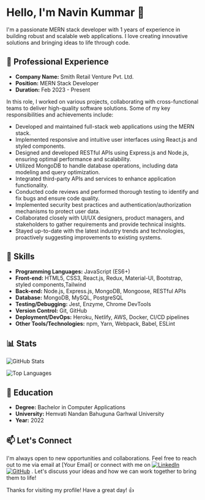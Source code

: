 # Hello, I'm Navin Kummar 👋

I'm a passionate MERN stack developer with 1 years of experience in building robust and scalable web applications. I love creating innovative solutions and bringing ideas to life through code.
## 💼 Professional Experience

- **Company Name:** Smith Retail Venture Pvt. Ltd.
- **Position:** MERN Stack Developer
- **Duration:** Feb 2023 - Present

In this role, I worked on various projects, collaborating with cross-functional teams to deliver high-quality software solutions. Some of my key responsibilities and achievements include:

- Developed and maintained full-stack web applications using the MERN stack.
- Implemented responsive and intuitive user interfaces using React.js and styled components.
- Designed and developed RESTful APIs using Express.js and Node.js, ensuring optimal performance and scalability.
- Utilized MongoDB to handle database operations, including data modeling and query optimization.
- Integrated third-party APIs and services to enhance application functionality.
- Conducted code reviews and performed thorough testing to identify and fix bugs and ensure code quality.
- Implemented security best practices and authentication/authorization mechanisms to protect user data.
- Collaborated closely with UI/UX designers, product managers, and stakeholders to gather requirements and provide technical insights.
- Stayed up-to-date with the latest industry trends and technologies, proactively suggesting improvements to existing systems.

## 🚀 Skills

- **Programming Languages:** JavaScript (ES6+)
- **Front-end:** HTML5, CSS3, React.js, Redux, Material-UI, Bootstrap, styled components,Tailwind 
- **Back-end:** Node.js, Express.js, MongoDB, Mongoose, RESTful APIs
- **Database:** MongoDB, MySQL, PostgreSQL
- **Testing/Debugging:** Jest, Enzyme, Chrome DevTools
- **Version Control:** Git, GitHub
- **Deployment/DevOps:** Heroku, Netlify, AWS, Docker, CI/CD pipelines
- **Other Tools/Technologies:** npm, Yarn, Webpack, Babel, ESLint

## 📊 Stats

![GitHub Stats](https://github-readme-stats.vercel.app/api?username=neo062&show_icons=true&theme=radical)

![Top Languages](https://github-readme-stats.vercel.app/api/top-langs/?username=neo062&layout=compact&theme=radical)

## 🌱 Education

- **Degree:** Bachelor in Computer Applications 
- **University:** Hemvati Nandan Bahuguna Garhwal University 
- **Year:** 2022

## 📫 Let's Connect

I'm always open to new opportunities and collaborations. Feel free to reach out to me via email at [Your Email] or connect with me on [![LinkedIn](https://img.shields.io/badge/LinkedIn-Navin%20Kumar-blue?style=flat-square&logo=linkedin)](https://www.linkedin.com/in/neo62/)
[![GitHub](https://img.shields.io/badge/GitHub-Navin%20Kumar-black?style=flat-square&logo=github)](https://github.com/neo062)
. Let's discuss your ideas and how we can work together to bring them to life!

Thanks for visiting my profile! Have a great day! 👍
